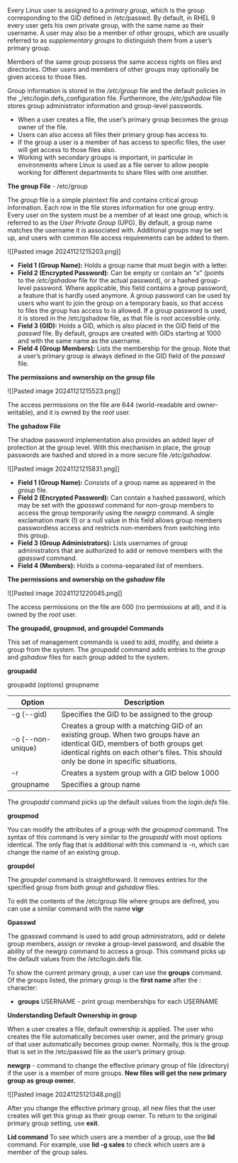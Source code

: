 Every Linux user is assigned to a _primary group_, which is the group corresponding to the GID defined in /etc/passwd. By default, in RHEL 9 every user gets his own private group, with the same name as their username. A user may also be a member of other groups, which are usually referred to as _supplementary groups_ to distinguish them from a user’s primary group.

Members of the same group possess the same access rights on files and directories. Other users and members of other groups may optionally be given access to those files.

Group information is stored in the _/etc/group_ file and the default policies in the _/etc/login.defs_configuration file. Furthermore, the _/etc/gshadow_ file stores group administrator information and group-level passwords.

- When a user creates a file, the user’s primary group becomes the group owner of the file.
- Users can also access all files their primary group has access to.
- If the group a user is a member of has access to specific files, the user will get access to those files also.
- Working with secondary groups is important, in particular in environments where Linux is used as a file server to allow people working for different departments to share files with one another.

**The group File** - /etc/group

The _group_ file is a simple plaintext file and contains critical group information. Each row in the file stores information for one group entry. Every user on the system must be a member of at least one group, which is referred to as the _User Private Group_ (UPG). By default, a group name matches the username it is associated with. Additional groups may be set up, and users with common file access requirements can be added to them.

![[Pasted image 20241121215203.png]]

- **Field 1 (Group Name):** Holds a group name that must begin with a letter.
- **Field 2 (Encrypted Password):** Can be empty or contain an “x” (points to the _/etc/gshadow_ file for the actual password), or a hashed group-level password. Where applicable, this field contains a group password, a feature that is hardly used anymore. A group password can be used by users who want to join the group on a temporary basis, so that access to files the group has access to is allowed. If a group password is used, it is stored in the /etc/gshadow file, as that file is root accessible only.
-  **Field 3 (GID):** Holds a GID, which is also placed in the GID field of the _passwd_ file. By default, groups are created with GIDs starting at 1000 and with the same name as the username.
- **Field 4 (Group Members):** Lists the membership for the group. Note that a user’s primary group is always defined in the GID field of the _passwd_ file.

**The permissions and ownership on the _group_ file**

![[Pasted image 20241121215523.png]]

The access permissions on the file are 644 (world-readable and owner-writable), and it is owned by the _root_ user.

**The gshadow File**

The shadow password implementation also provides an added layer of protection at the group level. With this mechanism in place, the group passwords are hashed and stored in a more secure file _/etc/gshadow_.

![[Pasted image 20241121215831.png]]

- **Field 1 (Group Name):** Consists of a group name as appeared in the _group_ file.
- **Field 2 (Encrypted Password):** Can contain a hashed password, which may be set with the _gpasswd_ command for non-group members to access the group temporarily using the _newgrp_ command. A single exclamation mark (!) or a null value in this field allows group members passwordless access and restricts non-members from switching into this group.
- **Field 3 (Group Administrators):** Lists usernames of group administrators that are authorized to add or remove members with the _gpasswd_ command.
- **Field 4 (Members):** Holds a comma-separated list of members.

**The permissions and ownership on the _gshadow_ file**

![[Pasted image 20241121220045.png]]

The access permissions on the file are 000 (no permissions at all), and it is owned by the _root_ user.

**The groupadd, groupmod, and groupdel Commands**

This set of management commands is used to add, modify, and delete a group from the system. The _groupadd_ command adds entries to the _group_ and _gshadow_ files for each group added to the system.

**groupadd**

groupadd (options) groupname

| **Option**        | **Description**                                                                                                                                                                                                      |
| ----------------- | -------------------------------------------------------------------------------------------------------------------------------------------------------------------------------------------------------------------- |
| -g (--gid)        | Specifies the GID to be assigned to the group                                                                                                                                                                        |
| -o (--non-unique) | Creates a group with a matching GID of an existing group. When two groups have an identical GID, members of both groups get identical rights on each other’s files. This should only be done in specific situations. |
| -r                | Creates a system group with a GID below 1000                                                                                                                                                                         |
| groupname         | Specifies a group name                                                                                                                                                                                               |
The _groupadd_ command picks up the default values from the _login.defs_ file.

**groupmod**

You can modify the attributes of a group with the _groupmod_ command. The syntax of this command is very similar to the _groupadd_ with most options identical. The only flag that is additional with this command is -n, which can change the name of an existing group.

**groupdel**

The _groupdel_ command is straightforward. It removes entries for the specified group from both _group_ and _gshadow_ files.

To edit the contents of the /etc/group file where groups are defined, you can use a similar command with the name **vigr**

**Gpasswd**

The gpasswd command is used to add group administrators, add or delete group members, assign or revoke a group-level password, and disable the ability of the newgrp command to access a group. This command picks up the default values from the /etc/login.defs file.

To show the current primary group, a user can use the **groups** command. Of the groups listed, the primary group is the **first name** after the : character:
- **groups** USERNAME - print group memberships for each USERNAME

**Understanding Default Ownership in group**

When a user creates a file, default ownership is applied. The user who creates the file automatically becomes user owner, and the primary group of that user automatically becomes group owner. Normally, this is the group that is set in the /etc/passwd file as the user’s primary group.

**newgrp** - command to change the effective primary group of file (directory) if the user is a member of more groups. **New files will get the new primary group as group owner.**

![[Pasted image 20241125121348.png]]

After you change the effective primary group, all new files that the user creates will get this group as their group owner. To return to the original primary group setting, use **exit**.

**Lid command**
To see which users are a member of a group, use the **lid** command. For example, use **lid -g sales** to check which users are a member of the group sales.